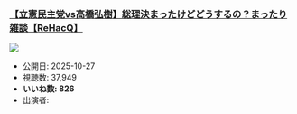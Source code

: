 ### [【立憲民主党vs高橋弘樹】総理決まったけどどうするの？まったり雑談【ReHacQ】](https://www.youtube.com/watch?v=gb289snBsWY)
[![](https://img.youtube.com/vi/gb289snBsWY/sddefault.jpg)](https://www.youtube.com/watch?v=gb289snBsWY)
-   公開日: 2025-10-27
-   視聴数: 37,949
-   **いいね数: 826**
-   出演者: 
